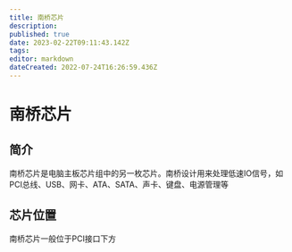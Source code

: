 ```yaml
---
title: 南桥芯片
description: 
published: true
date: 2023-02-22T09:11:43.142Z
tags: 
editor: markdown
dateCreated: 2022-07-24T16:26:59.436Z
---
```


# 南桥芯片
## 简介
南桥芯片是电脑主板芯片组中的另一枚芯片。南桥设计用来处理低速IO信号，如PCI总线、USB、网卡、ATA、SATA、声卡、键盘、电源管理等
## 芯片位置
南桥芯片一般位于PCI接口下方